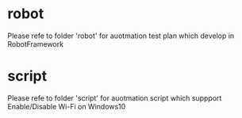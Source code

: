 # robot
Please refe to folder 'robot' for auotmation test plan which develop in RobotFramework

# script
Please refe to folder 'script' for auotmation script which suppport Enable/Disable Wi-Fi on Windows10
